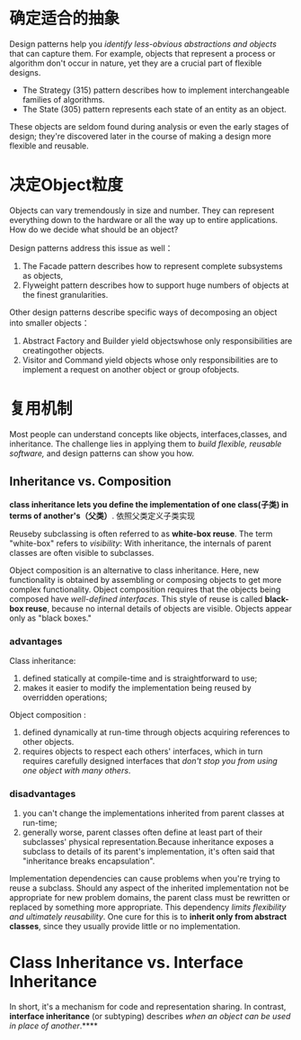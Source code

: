 # 确定适合的抽象
Design patterns help you *identify less-obvious abstractions and  objects* that can capture them. 
For example, objects that represent a process or algorithm don't occur in nature, yet they are a crucial part of flexible designs. 
- The Strategy (315) pattern describes how to implement interchangeable families of algorithms. 
- The State (305) pattern represents each state of an entity as an object. 

These objects are seldom found during analysis or even the early stages of design; they're discovered later in the course of making a design more flexible and reusable.

# 决定Object粒度
Objects can vary tremendously in size and number. They can represent everything down to the hardware or all the way up to entire applications. How do we decide what should be an object? 

Design patterns address this issue as well：
1. The Facade  pattern describes how to represent complete subsystems as objects,
2. Flyweight  pattern describes how to support huge numbers of objects at the finest granularities. 

Other design patterns describe specific ways of decomposing an object into smaller objects：
1. Abstract Factory  and Builder yield objectswhose only responsibilities are creatingother objects. 
2. Visitor  and Command yield objects whose only responsibilities are to implement a request on another object or group ofobjects.


# 复用机制
Most people can understand concepts like objects, interfaces,classes, and inheritance. The challenge lies in applying them to *build flexible, reusable software,* and design patterns can show you how.

## Inheritance vs. Composition
**class inheritance lets you define the implementation of one class(子类) in terms of another's（父类）**. 依照父类定义子类实现


Reuseby subclassing is often referred to as **white-box reuse**. The term "white-box" refers to *visibility*: With inheritance, the internals of parent classes are often visible to subclasses.

Object composition is an alternative to class inheritance. Here, new functionality is obtained by assembling or composing objects to get more complex functionality.
Object composition requires that the objects being composed have *well-defined interfaces*. This style of reuse is called **black-box reuse**, because no internal details of objects are visible. Objects appear only as "black boxes."

### advantages
Class inheritance:
1. defined statically at compile-time and is straightforward to use;
2. makes it easier to modify the implementation being reused by overridden operations;

Object composition :
1. defined dynamically at run-time through objects acquiring references to other objects.
2. requires objects to respect each others' interfaces, which in turn requires carefully designed interfaces that *don't stop you from using one object with many others*.


### disadvantages
1.  you can't change the implementations inherited from parent classes at run-time;
2.  generally worse, parent classes often define at least part of their subclasses' physical representation.Because inheritance exposes a subclass to details of its parent's implementation, it's often said that "inheritance breaks encapsulation".

Implementation dependencies can cause problems when you're trying to reuse a subclass. Should any aspect of the inherited implementation not be appropriate for new problem domains, the parent class must be rewritten or replaced by something more appropriate. This dependency *limits flexibility and ultimately reusability*. 
One cure for this is to **inherit only from abstract classes**, since they usually provide little or no implementation.



# Class Inheritance vs. Interface Inheritance
In short, it's a mechanism for code and representation sharing. In contrast, **interface inheritance** (or subtyping) describes *when an object can be used in place of another*.****